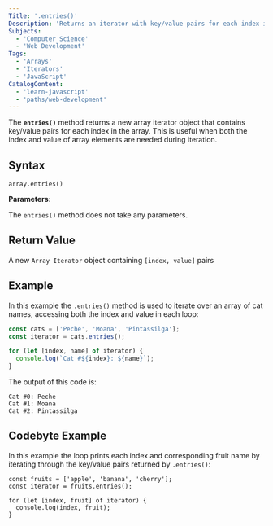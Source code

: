 ```yaml
---
Title: '.entries()'
Description: 'Returns an iterator with key/value pairs for each index in the array.'
Subjects:
  - 'Computer Science'
  - 'Web Development'
Tags:
  - 'Arrays'
  - 'Iterators'
  - 'JavaScript'
CatalogContent:
  - 'learn-javascript'
  - 'paths/web-development'
---
```


The **`entries()`** method returns a new array iterator object that contains key/value pairs for each index in the array. This is useful when both the index and value of array elements are needed during iteration.

## Syntax

```pseudo
array.entries()
```

**Parameters:**

The `entries()` method does not take any parameters.

## Return Value

A new `Array Iterator` object containing `[index, value]` pairs

## Example

In this example the `.entries()` method is used to iterate over an array of cat names, accessing both the index and value in each loop:

```js
const cats = ['Peche', 'Moana', 'Pintassilga'];
const iterator = cats.entries();

for (let [index, name] of iterator) {
  console.log(`Cat #${index}: ${name}`);
}
```

The output of this code is:

```shell
Cat #0: Peche
Cat #1: Moana
Cat #2: Pintassilga
```

## Codebyte Example

In this example the loop prints each index and corresponding fruit name by iterating through the key/value pairs returned by `.entries()`:

```codebyte/javascript
const fruits = ['apple', 'banana', 'cherry'];
const iterator = fruits.entries();

for (let [index, fruit] of iterator) {
  console.log(index, fruit);
}
```
